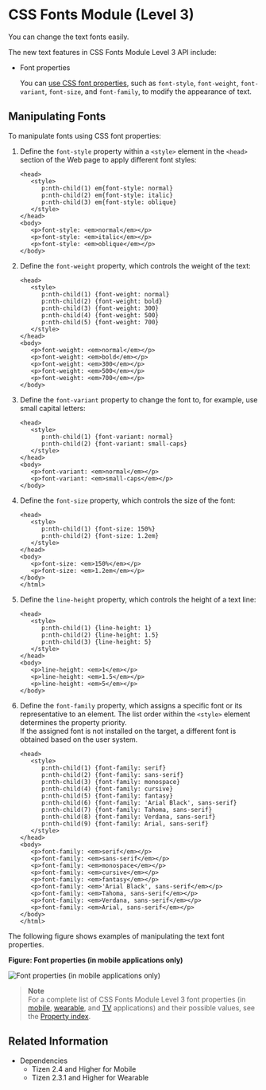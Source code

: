 # CSS Fonts Module (Level 3)

You can change the text fonts easily.

The new text features in CSS Fonts Module Level 3 API include:

- Font properties

  You can [use CSS font properties](#manipulating-fonts), such as `font-style`, `font-weight`, `font-variant`, `font-size`, and `font-family`, to modify the appearance of text.

## Manipulating Fonts

To manipulate fonts using CSS font properties:

1. Define the `font-style` property within a `<style>` element in the `<head>` section of the Web page to apply different font styles:

   ```
   <head>
      <style>
         p:nth-child(1) em{font-style: normal}
         p:nth-child(2) em{font-style: italic}
         p:nth-child(3) em{font-style: oblique}
      </style>
   </head>
   <body>
      <p>font-style: <em>normal</em></p>
      <p>font-style: <em>italic</em></p>
      <p>font-style: <em>oblique</em></p>
   </body>
   ```

2. Define the `font-weight` property, which controls the weight of the text:

   ```
   <head>
      <style>
         p:nth-child(1) {font-weight: normal}
         p:nth-child(2) {font-weight: bold}
         p:nth-child(3) {font-weight: 300}
         p:nth-child(4) {font-weight: 500}
         p:nth-child(5) {font-weight: 700}
      </style>
   </head>
   <body>
      <p>font-weight: <em>normal</em></p>
      <p>font-weight: <em>bold</em></p>
      <p>font-weight: <em>300</em></p>
      <p>font-weight: <em>500</em></p>
      <p>font-weight: <em>700</em></p>
   </body>
   ```

3. Define the `font-variant` property to change the font to, for example, use small capital letters:

   ```
   <head>
      <style>
         p:nth-child(1) {font-variant: normal}
         p:nth-child(2) {font-variant: small-caps}
      </style>
   </head>
   <body>
      <p>font-variant: <em>normal</em></p>
      <p>font-variant: <em>small-caps</em></p>
   </body>
   ```

4. Define the `font-size` property, which controls the size of the font:

   ```
   <head>
      <style>
         p:nth-child(1) {font-size: 150%}
         p:nth-child(2) {font-size: 1.2em}
      </style>
   </head>
   <body>
      <p>font-size: <em>150%</em></p>
      <p>font-size: <em>1.2em</em></p>
   </body>
   </html>
   ```

5. Define the `line-height` property, which controls the height of a text line:

   ```
   <head>
      <style>
         p:nth-child(1) {line-height: 1}
         p:nth-child(2) {line-height: 1.5}
         p:nth-child(3) {line-height: 5}
      </style>
   </head>
   <body>
      <p>line-height: <em>1</em></p>
      <p>line-height: <em>1.5</em></p>
      <p>line-height: <em>5</em></p>
   </body>
   ```

6. Define the `font-family` property, which assigns a specific font or its representative to an element. The list order within the `<style>` element determines the property priority.  
If the assigned font is not installed on the target, a different font is obtained based on the user system.

   ```
   <head>
      <style>
         p:nth-child(1) {font-family: serif}
         p:nth-child(2) {font-family: sans-serif}
         p:nth-child(3) {font-family: monospace}
         p:nth-child(4) {font-family: cursive}
         p:nth-child(5) {font-family: fantasy}
         p:nth-child(6) {font-family: 'Arial Black', sans-serif}
         p:nth-child(7) {font-family: Tahoma, sans-serif}
         p:nth-child(8) {font-family: Verdana, sans-serif}
         p:nth-child(9) {font-family: Arial, sans-serif}
      </style>
   </head>
   <body>
      <p>font-family: <em>serif</em></p>
      <p>font-family: <em>sans-serif</em></p>
      <p>font-family: <em>monospace</em></p>
      <p>font-family: <em>cursive</em></p>
      <p>font-family: <em>fantasy</em></p>
      <p>font-family: <em>'Arial Black', sans-serif</em></p>
      <p>font-family: <em>Tahoma, sans-serif</em></p>
      <p>font-family: <em>Verdana, sans-serif</em></p>
      <p>font-family: <em>Arial, sans-serif</em></p>
   </body>
   </html>
   ```

The following figure shows examples of manipulating the text font properties.

**Figure: Font properties (in mobile applications only)**

![Font properties (in mobile applications only)](./media/font_properties.png)

> **Note**  
> For a complete list of CSS Fonts Module Level 3 font properties (in [mobile](../../../api/latest/w3c_api/w3c_api_m.html#font), [wearable](../../../api/latest/w3c_api/w3c_api_w.html#font), and [TV](../../../api/latest/w3c_api/w3c_api_tv.html#font) applications) and their possible values, see the [Property index](http://www.w3.org/TR/2013/CR-css-fonts-3-20131003/#property-index).

## Related Information
* Dependencies
  - Tizen 2.4 and Higher for Mobile
  - Tizen 2.3.1 and Higher for Wearable
